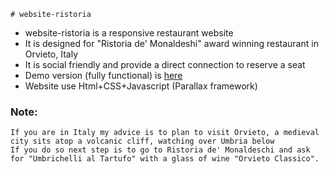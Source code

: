     # website-ristoria

*    website-ristoria is a responsive restaurant website
*    It is designed for "Ristoria de' Monaldeshi" award winning restaurant in Orvieto, Italy
*    It is social friendly and provide a direct connection to reserve a seat
*    Demo version (fully functional) is [here](https://silviotorre.github.io/website-ristoria/ "Ristoria demo site")
*    Website use Html+CSS+Javascript (Parallax framework)
    
###    Note:
    If you are in Italy my advice is to plan to visit Orvieto, a medieval city sits atop a volcanic cliff, watching over Umbria below
    If you do so next step is to go to Ristoria de' Monaldeschi and ask for "Umbrichelli al Tartufo" with a glass of wine "Orvieto Classico".
